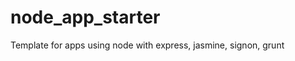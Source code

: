 node_app_starter
================

Template for apps using node with express, jasmine, signon, grunt
